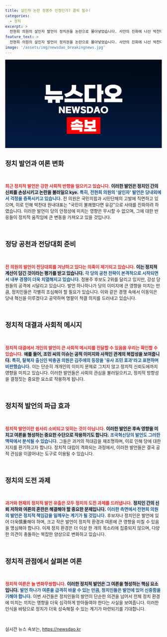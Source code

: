 ```yaml
---
title: 살인자 논란 정봉주 인정인가? 클릭 필수!
categories:
  - 정치
excerpt: >
  전현희 의원의 살인자 발언이 정치권을 논란으로 몰아넣었습니다. 사안의 진화에 나선 박찬대 원내대표와 여권의 강경 반응이 이어지는 가운데, 조국당과 북한의 김주애도 화두에 오르며 팽팽한 긴장감이 감돌고 있습니다.
feature_text: >
  전현희 의원의 살인자 발언이 정치권을 논란으로 몰아넣었습니다. 사안의 진화에 나선 박찬대 원내대표와 여권의 강경 반응이 이어지는 가운데, 조국당과 북한의 김주애도 화두에 오르며 팽팽한 긴장감이 감돌고 있습니다.
image: '/assets/img/newsdao_breakingnews.jpg'
---
```


<p><img src="/assets/img/newsdao_breakingnews.jpg" alt="koreaapp 속보" /></p>

<h2 data-ke-size="size26">정치 발언과 여론 변화</h2>

<p data-ke-size="size16">&nbsp;</p>  

<p><b><span style="color: #ee2323;">최근 정치적 발언은 강한 사회적 반향을 일으키고 있습니다.</span></b> <b><span style="background-color: #21538527;">이러한 발언은 정치인 간의 신뢰를 손상시키고 논란을 불러일으 kye.</span></b> <b><span style="color: #1a5490;">특히, 전현희 의원의 '살인자' 발언은 당내외에서 걱정을 증폭시키고 있습니다.</span></b> 전 의원은 국민의힘과 시민단체의 고발에 직면하고 있으며, 이로 인해 박찬대 원내대표는 "국민이 불쾌했다면 유감"으로 사태를 진화하려 하였습니다. 이러한 발언이 당의 안정성에 미치는 영향은 무시할 수 없으며, 그에 대한 반응들이 정치적 움직임에 큰 변동을 가져오고 있을 것입니다.</p>

<p data-ke-size="size16">&nbsp;</p>

<h2 data-ke-size="size26">정당 공천과 전당대회 준비</h2>

<p data-ke-size="size16">&nbsp;</p>  

<p><b><span style="color: #ee2323;">전 의원의 발언이 전당대회를 겨냥하고 있다는 의혹이 제기되고 있습니다.</span></b> <b><span style="background-color: #21538527;">이는 정치적 계산이 담긴 것이라는 평가를 받고 있습니다.</span></b> <b><span style="color: #1a5490;">각 당의 공천 전략이 본격적으로 시작되면서 내부 경쟁이 더욱 치열해지고 있습니다.</span></b> 정봉주 후보도 2위를 달리고 있지만, 강성 당원들의 공격에 시달리고 있습니다. 발언 하나하나가 당의 이미지에 큰 영향을 미치는 만큼, 정치인들은 각별히 조심해야 할 필요가 있습니다. 이와 같은 경쟁 속에서 이동익은 당내 혁신을 이루겠다고 공약하며 명팔이 척결 의지를 드러내고 있습니다.</p>

<p data-ke-size="size16">&nbsp;</p>

<h2 data-ke-size="size26">정치적 대결과 사회적 메시지</h2>

<p data-ke-size="size16">&nbsp;</p>  

<p><b><span style="color: #ee2323;">정치적 대결에서 개인의 발언이 큰 사회적 메시지를 전달할 수 있음을 우리는 확인할 수 있습니다.</span></b> <b><span style="background-color: #21538527;">예를 들어, 조민 씨의 이슈는 공적 이미지와 사적인 관계의 복잡성을 보여줍니다.</span></b> <b><span style="color: #1a5490;">특히, 탈북자 출신인 박충권 의원은 김주애의 등장을 '유사 조민 효과'라고 표현하며 비판했습니다.</span></b> 이는 단순히 개개인의 이미지 문제로 그치지 않고 정치적 신뢰도에까지 영향을 미치고 있습니다. 이러한 발언들은 사회의 관심을 불러일으키고, 정치적 방향성을 결정짓는 중요한 요소로 작용하게 됩니다.</p>

<p data-ke-size="size16">&nbsp;</p>

<h2 data-ke-size="size26">정치적 발언의 파급 효과</h2>

<p data-ke-size="size16">&nbsp;</p>  

<p><b><span style="color: #ee2323;">정치적 발언이란 쉽사리 소비되고 잊히는 것이 아닙니다.</span></b> <b><span style="background-color: #21538527;">이러한 발언은 후속 영향을 미치고 여론을 형성하는 중요한 수단으로 작용하기도 합니다.</span></b> <b><span style="color: #1a5490;">조국혁신당의 발언도 그러한 맥락에서 분석될 수 있습니다.</span></b> 그들은 과거의 적대감을 재조명하며, 이로 인해 당에 대한 지지를 환기하고자 합니다. 정치적 대립이 격화되는 과정에서, 이러한 발언들은 결국 공적 관심을 이끌어내는 도구로 이용될 수 있습니다.</p>

<p data-ke-size="size16">&nbsp;</p>

<h2 data-ke-size="size26">정치의 도전 과제</h2>

<p data-ke-size="size16">&nbsp;</p>  

<p><b><span style="color: #ee2323;">과거와 현재의 정치적 발언 유출은 모두 정치의 도전 과제를 드러냅니다.</span></b> <b><span style="background-color: #21538527;">정치인 간의 신뢰 저하와 여론의 혼란은 해결해야 할 중요한 문제입니다.</span></b> <b><span style="color: #1a5490;">이러한 측면에서 전현희 의원의 발언은 정치적 책임감을 일깨우는 계기가 될 것입니다.</span></b> 후보자나 정치인은 발언에 있어 더욱慎重해야 하며, 크고 작은 발언이 정치적 환경과 여론에 큰 영향을 미칠 수 있음을 명심해야 합니다. 이제 정치 환경은 더 이상 한 개의 목소리에 집중되지 않으며, 다양한 의견이 충돌하는 복잡한 양상으로 변화하고 있습니다.</p>

<p data-ke-size="size16">&nbsp;</p>

<h2 data-ke-size="size26">정치적 관점에서 살펴본 여론</h2>

<p data-ke-size="size16">&nbsp;</p>  

<p><b><span style="color: #ee2323;">정치적 여론은 늘 변화무쌍합니다.</span></b> <b><span style="background-color: #21538527;">이러한 정치적 발언은 그 여론을 형성하는 핵심 요소입니다.</span></b> <b><span style="color: #1a5490;">발언 하나가 여론을 급격히 바꿀 수 있는 만큼, 정치인들은 발언에 있어 신중함을 기해야 합니다.</span></b> 이번 사건들은 정치인들의 발언이 단순한 의견을 넘어서 전체 정치 환경에 미치는 끼치는 영향을 더욱 심각하게 받아들여야 한다는 사실을 보여줍니다. 이러한 인식을 바탕으로 정치가 더욱 성숙해질 수 있는 계기가 마련되기를 기대합니다.</p>

<p data-ke-size="size16">&nbsp;</p>
실시간 뉴스 속보는, <a href="https://newsdao.kr" rel="dofollow">https://newsdao.kr</a>


